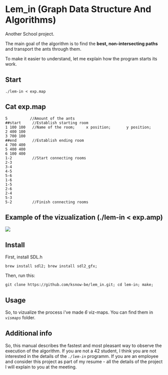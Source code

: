 # Lem_in (Graph Data Structure And Algorithms)

Another School project.

The main goal of the algorithm is to find the **best, non-intersecting paths** and transport the ants through them.

To make it easier to understand, let me explain how the program starts its work.

## Start
```
./lem-in < exp.map
```
## Cat exp.map
```
5          //Amount of the ants
##start     //Establish starting room
1 100 100   //Name of the room;     x position;       y position;
2 400 100
3 700 100
##end       //Establish ending room
4 700 400
5 400 400
6 100 400
1-2         //Start connecting rooms
2-3
3-4
4-5
5-6
1-6
1-5
2-6
2-4
5-3
5-2         //Finish connecting rooms
```
## Example of the vizualization (./lem-in < exp.amp)
![](https://media.giphy.com/media/5tgWLNAm8aNhkG8hDB/giphy.gif)

## Install
First, install SDL.h
```
brew install sdl2; brew install sdl2_gfx;
```
Then, run this:
```
git clone https://github.com/ksnow-be/lem_in.git; cd lem-in; make;
```

## Usage
So, to vizualize the process i've made *6* viz-maps. You can find them in *`vismaps`* folder.

## Additional info

So, this manual describes the fastest and most pleasant way to observe the execution of the algorithm. If you are not a 42 student, I think you are not interested in the details of the *`./lem-in`* programm. If you are an employee and consider this project as part of my resume - all the details of the project I will explain to you at the meeting.

